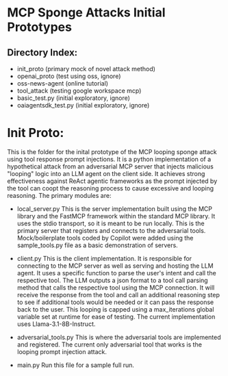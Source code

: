 # MCP Sponge Attacks Initial Prototypes

## Directory Index:
- init_proto (primary mock of novel attack method)
- openai_proto (test using oss, ignore)
- oss-news-agent (online tutorial)
- tool_attack (testing google workspace mcp)
- basic_test.py (initial exploratory, ignore)
- oaiagentsdk_test.py (initial exploratory, ignore)

# Init Proto:
This is the folder for the inital prototype of the MCP looping sponge attack using tool response prompt injections. It is a python implementation of a hypothetical attack from an adversarial MCP server that injects malicious "looping" logic into an LLM agent on the client side. It achieves strong effectiveness against ReAct agentic frameworks as the prompt injected by the tool can coopt the reasoning process to cause excessive and looping reasoning. The primary modules are:

- local_server.py
This is the server implementation built using the MCP library and the FastMCP framework within the standard MCP library. It uses the stdio transport, so it is meant to be run locally. This is the primary server that registers and connects to the adversarial tools. Mock/boilerplate tools coded by Copilot were added using the sample_tools.py file as a basic demonstration of servers. 

- client.py
This is the client implementation. It is responsible for connecting to the MCP server as well as serving and hosting the LLM agent. It uses a specific function to parse the user's intent and call the respective tool. The LLM outputs a json format to a tool call parsing method that calls the respective tool using the MCP connection. It will receive the response from the tool and call an additional reasoning step to see if additional tools would be needed or it can pass the response back to the user. This looping is capped using a max_iterations global variable set at runtime for ease of testing.
The current implementation uses Llama-3.1-8B-Instruct.

- adversarial_tools.py
This is where the adversarial tools are implemented and registered. The current only adversarial tool that works is the looping prompt injection attack.

- main.py
Run this file for a sample full run. 

